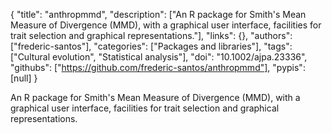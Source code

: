 {
  "title": "anthropmmd",
  "description": ["An R package for Smith's Mean Measure of Divergence (MMD), with a graphical user interface, facilities for trait selection and graphical representations."],
  "links": {},
  "authors": ["frederic-santos"],
  "categories": ["Packages and libraries"],
  "tags": ["Cultural evolution", "Statistical analysis"],
  "doi": "10.1002/ajpa.23336",
  "githubs": ["https://github.com/frederic-santos/anthropmmd"],
  "pypis": [null]
}

<!-- Generated by csv2md.R – do not edit by hand -->

An R package for Smith's Mean Measure of Divergence (MMD), with a graphical user interface, facilities for trait selection and graphical representations.